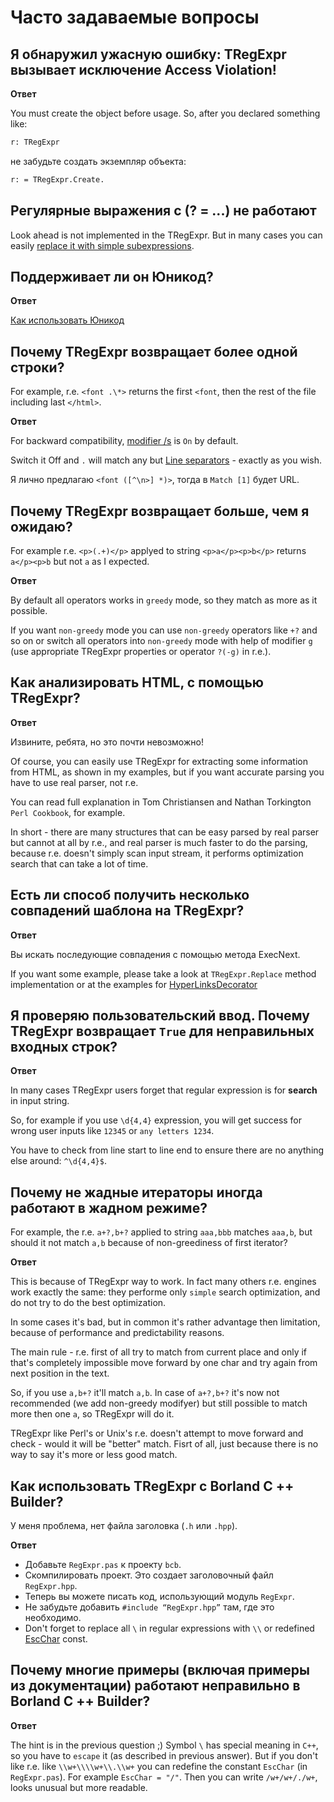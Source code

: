 # Часто задаваемые вопросы

## Я обнаружил ужасную ошибку: TRegExpr вызывает исключение Access Violation!

**Ответ**

You must create the object before usage. So, after you declared
something like:

``` pascal
r: TRegExpr
```

не забудьте создать экземпляр объекта:

``` pascal
r: = TRegExpr.Create. 
```

## Регулярные выражения с (? = ...) не работают

Look ahead is not implemented in the TRegExpr. But in many cases you can
easily [replace it with simple
subexpressions](regular_expressions.md#lookahead).

## Поддерживает ли он Юникод?

**Ответ**

[Как использовать Юникод](tregexpr.md#unicode)

## Почему TRegExpr возвращает более одной строки?

For example, r.e. `<font .\*>` returns the first `<font`, then the rest
of the file including last `</html>`.

**Ответ**

For backward compatibility, [modifier
/s](regular_expressions.md#modifier_s) is `On` by default.

Switch it Off and `.` will match any but [Line
separators](regular_expressions.md#syntax_line_separators) - exactly
as you wish.

Я лично предлагаю `<font ([^\n>] *)>`, тогда в `Match [1]` будет URL.

## Почему TRegExpr возвращает больше, чем я ожидаю?

For example r.e. `<p>(.+)</p>` applyed to string `<p>a</p><p>b</p>`
returns `a</p><p>b` but not `a` as I expected.

**Ответ**

By default all operators works in `greedy` mode, so they match as more
as it possible.

If you want `non-greedy` mode you can use `non-greedy` operators like
`+?` and so on or switch all operators into `non-greedy` mode with help
of modifier `g` (use appropriate TRegExpr properties or operator `?(-g)`
in r.e.).

## Как анализировать HTML, с помощью TRegExpr?

**Ответ**

Извините, ребята, но это почти невозможно!

Of course, you can easily use TRegExpr for extracting some information
from HTML, as shown in my examples, but if you want accurate parsing you
have to use real parser, not r.e.

You can read full explanation in Tom Christiansen and Nathan Torkington
`Perl Cookbook`, for example.

In short - there are many structures that can be easy parsed by real
parser but cannot at all by r.e., and real parser is much faster to do
the parsing, because r.e. doesn't simply scan input stream, it performs
optimization search that can take a lot of time.

## Есть ли способ получить несколько совпадений шаблона на TRegExpr?

**Ответ**

Вы искать последующие совпадения с помощью метода ExecNext.

If you want some example, please take a look at `TRegExpr.Replace`
method implementation or at the examples for
[HyperLinksDecorator](demos.md)

## Я проверяю пользовательский ввод. Почему TRegExpr возвращает `True` для неправильных входных строк?

**Ответ**

In many cases TRegExpr users forget that regular expression is for
**search** in input string.

So, for example if you use `\d{4,4}` expression, you will get success
for wrong user inputs like `12345` or `any letters 1234`.

You have to check from line start to line end to ensure there are no
anything else around: `^\d{4,4}$`.

<a name="nongreedyoptimization"></a>

## Почему не жадные итераторы иногда работают в жадном режиме?

For example, the r.e. `a+?,b+?` applied to string `aaa,bbb` matches
`aaa,b`, but should it not match `a,b` because of non-greediness of
first iterator?

**Ответ**

This is because of TRegExpr way to work. In fact many others r.e.
engines work exactly the same: they performe only `simple` search
optimization, and do not try to do the best optimization.

In some cases it's bad, but in common it's rather advantage then
limitation, because of performance and predictability reasons.

The main rule - r.e. first of all try to match from current place and
only if that's completely impossible move forward by one char and try
again from next position in the text.

So, if you use `a,b+?` it'll match `a,b`. In case of `a+?,b+?` it's now
not recommended (we add non-greedy modifyer) but still possible to match
more then one `a`, so TRegExpr will do it.

TRegExpr like Perl's or Unix's r.e. doesn't attempt to move forward and
check - would it will be "better" match. Fisrt of all, just because
there is no way to say it's more or less good match.

## Как использовать TRegExpr с Borland C ++ Builder?

У меня проблема, нет файла заголовка (`.h` или `.hpp`).

**Ответ**

- Добавьте `RegExpr.pas` к проекту `bcb`.
- Скомпилировать проект. Это создает заголовочный файл `RegExpr.hpp`.
- Теперь вы можете писать код, использующий модуль `RegExpr`.
- Не забудьте добавить `#include “RegExpr.hpp”` там, где это необходимо.
- Don't forget to replace all `\` in regular expressions with `\\` or
  redefined [EscChar](tregexpr.md#escchar) const.

## Почему многие примеры (включая примеры из документации) работают неправильно в Borland C ++ Builder?

**Ответ**

The hint is in the previous question ;) Symbol `\` has special meaning
in `C++`, so you have to `escape` it (as described in previous answer).
But if you don't like r.e. like `\\w+\\\\w+\\.\\w+` you can redefine the
constant `EscChar` (in `RegExpr.pas`). For example `EscChar = "/"`. Then
you can write `/w+/w+/./w+`, looks unusual but more readable.
